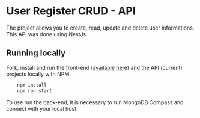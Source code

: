 
# User Register CRUD - API #

The project allows you to create, read, update and delete user informations.
This API was done using NestJs.


## Running locally

Fork, install and run the front-end ([available here](https://github.com/LisandraFerraz/react-TEx-cadastro-pessoa))  and the API (current) projects locally with NPM.

```bash
    npm install
    npm run start
```

To use run the back-end, it is necessary to run MongoDB Compass and connect with your local host.
